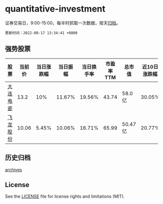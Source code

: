 # quantitative-investment

证券交易日，9:00-15:00，每半时抓取一次数据，按天[归档](archives)。

`更新时间：2022-08-17 13:34:41 +0800`

## 强势股票

|股票|当前价|当日涨跌幅|当日振幅|当日换手率|市盈率TTM|总市值|近10日涨跌幅|
|----|----|----|----|----|----|----|----|
|[大连电瓷](https://xueqiu.com/S/SZ002606)|13.2|10%|11.67%|19.56%|43.74|58.0亿|30.05%|
|[飞龙股份](https://xueqiu.com/S/SZ002536)|10.06|5.45%|10.06%|16.71%|65.99|50.47亿|20.77%|

## 历史归档

[archives](archives)

## License

See the [LICENSE](LICENSE) file for license rights and limitations (MIT).